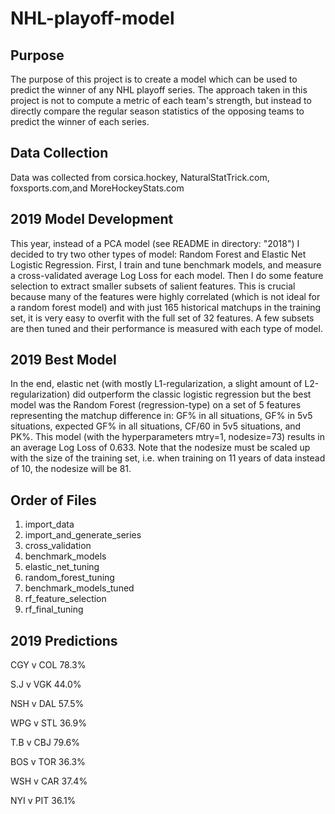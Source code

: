 # NHL-playoff-model

## Purpose

The purpose of this project is to create a model which can be used to predict the winner of any NHL playoff series. The approach taken in this project is not to compute a metric of each team's strength, but instead to directly compare the regular season statistics of the opposing teams to predict the winner of each series.

## Data Collection

Data was collected from corsica.hockey, NaturalStatTrick.com, foxsports.com,and MoreHockeyStats.com

## 2019 Model Development

This year, instead of a PCA model (see README in directory: "2018") I decided to try two other types of model: Random Forest and Elastic Net Logistic Regression. First, I train and tune benchmark models, and measure a cross-validated average Log Loss for each model. Then I do some feature selection to extract smaller subsets of salient features. This is crucial because many of the features were highly correlated (which is not ideal for a random forest model) and with just 165 historical matchups in the training set, it is very easy to overfit with the full set of 32 features. A few subsets are then tuned and their performance is measured with each type of model.

## 2019 Best Model

In the end, elastic net (with mostly L1-regularization, a slight amount of L2-regularization) did outperform the classic logistic regression but the best model was the Random Forest (regression-type) on a set of 5 features representing the matchup difference in: GF% in all situations, GF% in 5v5 situations, expected GF% in all situations, CF/60 in 5v5 situations, and PK%. This model (with the hyperparameters mtry=1, nodesize=73) results in an average Log Loss of 0.633. Note that the nodesize must be scaled up with the size of the training set, i.e. when training on 11 years of data instead of 10, the nodesize will be 81.

## Order of Files

1. import_data
2. import_and_generate_series
3. cross_validation
4. benchmark_models
5. elastic_net_tuning
6. random_forest_tuning
7. benchmark_models_tuned
8. rf_feature_selection
9. rf_final_tuning

## 2019 Predictions

CGY v COL    78.3%

S.J v VGK    44.0%

NSH v DAL    57.5%

WPG v STL    36.9%

T.B v CBJ    79.6%

BOS v TOR    36.3%

WSH v CAR    37.4%

NYI v PIT    36.1%
